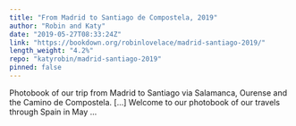 ```yaml
---
title: "From Madrid to Santiago de Compostela, 2019"
author: "Robin and Katy"
date: "2019-05-27T08:33:24Z"
link: "https://bookdown.org/robinlovelace/madrid-santiago-2019/"
length_weight: "4.2%"
repo: "katyrobin/madrid-santiago-2019"
pinned: false
---
```


Photobook of our trip from Madrid to Santiago via Salamanca, Ourense and the Camino de Compostela. [...] Welcome to our photobook of our travels through Spain in May ...
